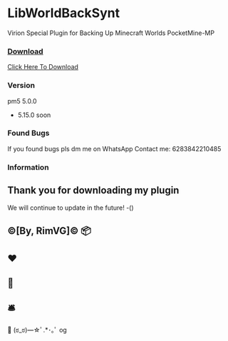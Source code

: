 # LibWorldBackSynt
Virion Special Plugin for Backing Up Minecraft Worlds PocketMine-MP

<a href="https://poggit.pmmp.io/ci/RimVG/LibWorldBackSynt/LibWorldBackSynt">

### Download
[Click Here To Download](https://poggit.pmmp.io/ci/RimVG/LibWorldBackSynt/LibWorldBackSynt)

### Version
pm5
5.0.0
   - 5.15.0
   soon

### Found Bugs
If you found bugs pls dm me on WhatsApp Contact me: 6283842210485

### Information
Thank you for downloading my plugin
-
We will continue to update in the future!
-()

©[By, RimVG]©
📦
-
♥️
-
📩
-
🛎️
-
🔖
(⁠ಠ⁠_⁠ಠ⁠)⁠━⁠☆ﾟ⁠.⁠*⁠･⁠｡ﾟ
og